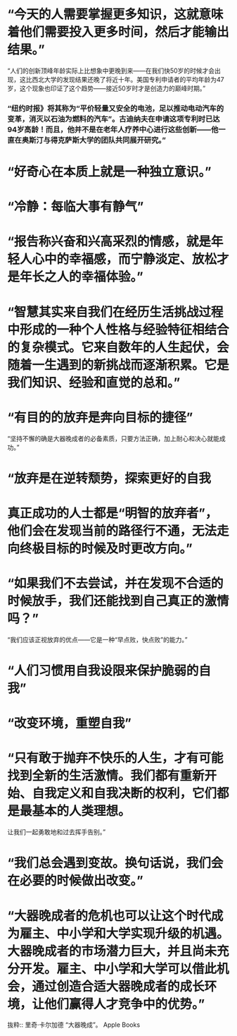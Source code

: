 # “今天的人需要掌握更多知识，这就意味着他们需要投入更多时间，然后才能输出结果。”

“人们的创新顶峰年龄实际上比想象中更晚到来——在我们快50岁的时候才会出现，这比西北大学的发现结果还晚了将近十年。美国专利申请者的平均年龄为47岁，这个现象也印证了这个趋势——接近50岁时才是创造力的巅峰时期。”

### “纽约时报》将其称为“平价轻量又安全的电池，足以推动电动汽车的变革，消灭以石油为燃料的汽车”。古迪纳夫在申请这项专利时已达94岁高龄！而且，他并不是在老年人疗养中心进行这些创新——他一直在奥斯汀与得克萨斯大学的团队共同展开研究。”

# “好奇心在本质上就是一种独立意识。”

# “冷静：每临大事有静气”

# “报告称兴奋和兴高采烈的情感，就是年轻人心中的幸福感，而宁静淡定、放松才是年长之人的幸福体验。”

# “智慧其实来自我们在经历生活挑战过程中形成的一种个人性格与经验特征相结合的复杂模式。它来自数年的人生起伏，会随着一生遇到的新挑战而逐渐积累。它是我们知识、经验和直觉的总和。”

# “有目的的放弃是奔向目标的捷径”

“坚持不懈的确是大器晚成者的必备素质，只要方法正确，加上耐心和决心就能成功。”

# “放弃是在逆转颓势，探索更好的自我

# 真正成功的人士都是“明智的放弃者”，他们会在发现当前的路径行不通，无法走向终极目标的时候及时更改方向。”

# “如果我们不去尝试，并在发现不合适的时候放手，我们还能找到自己真正的激情吗？”

“我们应该正视放弃的优点——它是一种“早点败，快点败”的能力。”

# “人们习惯用自我设限来保护脆弱的自我”

# “改变环境，重塑自我”

# “只有敢于抛弃不快乐的人生，才有可能找到全新的生活激情。我们都有重新开始、自我定义和自我决断的权利，它们都是最基本的人类理想。

让我们一起勇敢地和过去挥手告别。”

# “我们总会遇到变故。换句话说，我们会在必要的时候做出改变。”

# “大器晚成者的危机也可以让这个时代成为雇主、中小学和大学实现升级的机遇。大器晚成者的市场潜力巨大，并且尚未充分开发。雇主、中小学和大学可以借此机会，通过创造合适大器晚成者的成长环境，让他们赢得人才竞争中的优势。”

抜粋:: 里奇·卡尔加德  “大器晚成”。 Apple Books  
